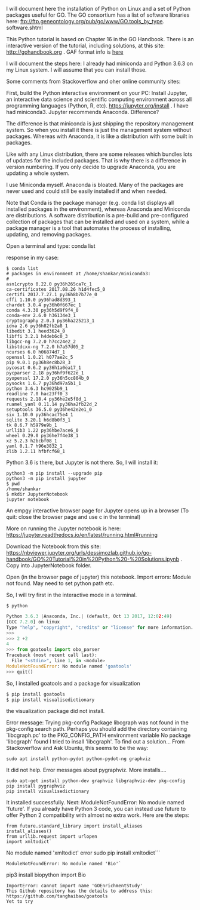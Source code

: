 I will document here the installation of Python on Linux and a set of Python packages useful for GO.
The GO consortium has a list of software libraries here: ftp://ftp.geneontology.org/pub/go/www/GO.tools_by_type. software.shtml

This Python tutorial is based on Chapter 16 in the GO Handbook. There is an interactive version of the tutorial, including solutions, at this site: http://gohandbook.org . GAF format info is [here](http://geneontology.org/page/go-annotation-file-gaf-format-21)

I will document the steps here: I already had miniconda and Python 3.6.3 on my Linux system. I will assume that you can install those.

Some comments from Stackoverflow and oher online community sites:

First, build the Python interactive environment on your PC: Install Jupyter, an  interactive data science and scientific computing environment across all programming languages (Python, R, etc). https://jupyter.org/install . I have had miniconda3. Jupyter recommends Anaconda. Difference?

The difference is that miniconda is just shipping the repository management system. So when you install it there is just the management system without packages. Whereas with Anaconda, it is like a distribution with some built in packages.

Like with any Linux distribution, there are some releases which bundles lots of updates for the included packages. That is why there is a difference in version numbering. If you only decide to upgrade Anaconda, you are updating a whole system.

I use Miniconda myself. Anaconda is bloated. Many of the packages are never used and could still be easily installed if and when needed.

Note that Conda is the package manager (e.g. conda list displays all installed packages in the environment), whereas Anaconda and Miniconda are distributions. A software distribution is a pre-build and pre-configured collection of packages that can be installed and used on a system, while a package manager is a tool that automates the process of installing, updating, and removing packages.

Open a terminal and type:
conda list

response in my case:
```
$ conda list
# packages in environment at /home/shankar/miniconda3:
#
asn1crypto 0.22.0 py36h265ca7c_1
ca-certificates 2017.08.26 h1d4fec5_0
certifi 2017.7.27.1 py36h8b7b77e_0
cffi 1.10.0 py36had8d393_1
chardet 3.0.4 py36h0f667ec_1
conda 4.3.30 py36h5d9f9f4_0
conda-env 2.6.0 h36134e3_1
cryptography 2.0.3 py36ha225213_1
idna 2.6 py36h82fb2a8_1
libedit 3.1 heed3624_0
libffi 3.2.1 h4deb6c0_3
libgcc-ng 7.2.0 h7cc24e2_2
libstdcxx-ng 7.2.0 h7a57d05_2
ncurses 6.0 h06874d7_1
openssl 1.0.2l h077ae2c_5
pip 9.0.1 py36h8ec8b28_3
pycosat 0.6.2 py36h1a0ea17_1
pycparser 2.18 py36hf9f622e_1
pyopenssl 17.2.0 py36h5cc804b_0
pysocks 1.6.7 py36hd97a5b1_1
python 3.6.3 hc9025b9_1
readline 7.0 hac23ff0_3
requests 2.18.4 py36he2e5f8d_1
ruamel_yaml 0.11.14 py36ha2fb22d_2
setuptools 36.5.0 py36he42e2e1_0
six 1.10.0 py36hcac75e4_1
sqlite 3.20.1 h6d8b0f3_1
tk 8.6.7 h5979e9b_1
urllib3 1.22 py36hbe7ace6_0
wheel 0.29.0 py36he7f4e38_1
xz 5.2.3 h2bcbf08_1
yaml 0.1.7 h96e3832_1
zlib 1.2.11 hfbfcf68_1
```

Python 3.6 is there, but Jupyter is not there. So, I will install it:

```
python3 -m pip install --upgrade pip
python3 -m pip install jupyter
$ pwd
/home/shankar
$ mkdir JupyterNotebook
jupyter notebook
```
An empgy interactive browser page for Jupyter opens up in a browser (To quit: close the browser page and use <ctrl>c in the terminal)

More on running the Jupyter notebook is here: https://jupyter.readthedocs.io/en/latest/running.html#running 

Download the Notebook from this site: https://nbviewer.jupyter.org/urls/dessimozlab.github.io/go-handbook/GO%20Tutorial%20in%20Python%20-%20Solutions.ipynb . Copy into JupyterNotebook folder.

Open (in the browser page of jupyter) this notebook. Import errors: Module not found. May need to set python path etc.

So, I will try first in the interactive mode in a terminal.

```
$ python
```

```python
Python 3.6.3 |Anaconda, Inc.| (default, Oct 13 2017, 12:02:49) 
[GCC 7.2.0] on linux
Type "help", "copyright", "credits" or "license" for more information.
>>> 
>>> 2 +2
4
>>> from goatools import obo_parser
Traceback (most recent call last):
  File "<stdin>", line 1, in <module>
ModuleNotFoundError: No module named 'goatools'
>>> quit()
```
So, I installed goatools and a package for visualization
```python
$ pip install goatools
$ pip install visualisedictionary
```
the visualization package did not install. 

Error message:
Trying pkg-config
    Package libcgraph was not found in the pkg-config search path.
    Perhaps you should add the directory containing `libcgraph.pc'
    to the PKG_CONFIG_PATH environment variable
    No package 'libcgraph' found
I tried to insall 'libcgraph'. To find out a solution...
From Stackoverflow and Ask Ubuntu, this seems to be the way:
```
sudo apt install python-pydot python-pydot-ng graphviz
```
It did not help. Error messages about pygraphviz. More installs....  
```
sudo apt-get install python-dev graphviz libgraphviz-dev pkg-config
pip install pygraphviz
pip install visualisedictionary
```
It installed successfully.
Next: ModuleNotFoundError: No module named 'future'. 
If you already have Python 3 code, you can instead use future to offer Python 2 compatibility with almost no extra work.
Here are the steps:
```
from future.standard_library import install_aliases
install_aliases()
from urllib.request import urlopen
import xmltodict`
```
No module named 'xmltodict' error
sudo pip install xmltodict```
```
ModuleNotFoundError: No module named 'Bio'`
```
pip3 install biopython
import Bio 
```
ImportError: cannot import name 'GOEnrichmentStudy'
This Github repository has the details to address this: https://github.com/tanghaibao/goatools
Yet to try
